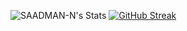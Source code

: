 ![SAADMAN-N's Stats](https://github-readme-stats.vercel.app/api?username=SAADMAN-N&theme=dark&show_icons=true&hide_border=false&count_private=true)
[![GitHub Streak](https://github-readme-streak-stats-4jd8.vercel.app?user=SAADMAN-N&theme=dark)](https://git.io/streak-stats)
